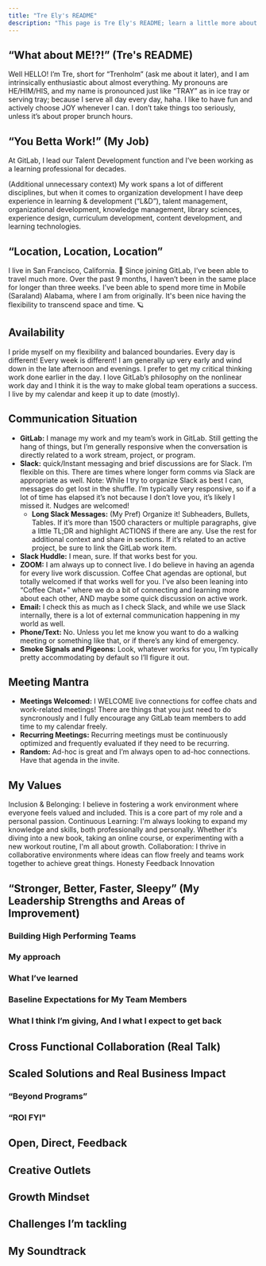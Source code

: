 ```yaml
---
title: "Tre Ely's README"
description: "This page is Tre Ely's README; learn a little more about him and his work preferences."
---
```


<!-- This template will help you build out your very own GitLab README, a great tool for transparently letting others know what it's like to work with you, and how you prefer to be communicated with. Each section is optional. You can remove those you aren't comfortable filling out, and add sections that are germane to you. -->

## “What about ME!?!” (Tre's README)

Well HELLO! I’m Tre, short for “Trenholm” (ask me about it later), and I am intrinsically enthusiastic about almost everything. My pronouns are HE/HIM/HIS, and my name is pronounced just like “TRAY” as in ice tray or serving tray; because I serve all day every day, haha. I like to have fun and actively choose JOY whenever I can. I don’t take things too seriously, unless it’s about proper brunch hours.

## “You Betta Work!” (My Job)

At GitLab, I lead our Talent Development function and I’ve been working as a learning professional for decades. 

(Additional unnecessary context) My work spans a lot of different disciplines, but when it comes to organization development I have deep experience in learning & development (“L&D”), talent management, organizational development, knowledge management, library sciences, experience design, curriculum development, content development, and learning technologies.

## “Location, Location, Location”

I live in San Francisco, California. 🌉
Since joining GitLab, I’ve been able to travel much more. Over the past 9 months, I haven’t been in the same place for longer than three weeks. I’ve been able to spend more time in Mobile (Saraland) Alabama, where I am from originally. It's been nice having the flexibility to transcend space and time. 🪐 

## Availability

I pride myself on my flexibility and balanced boundaries. Every day is different! Every week is different! I am generally up very early and wind down in the late afternoon and evenings. I prefer to get my critical thinking work done earlier in the day. I love GitLab’s philosophy on the nonlinear work day and I think it is the way to make global team operations a success. I live by my calendar and keep it up to date (mostly).

## Communication Situation

- **GitLab:** I manage my work and my team’s work in GitLab. Still getting the hang of things, but I’m generally responsive when the conversation is directly related to a work stream, project, or program.
- **Slack:** quick/Instant messaging and brief discussions are for Slack. I’m flexible on this. There are times where longer form comms via Slack are appropriate as well. Note: While I try to organize Slack as best I can, messages do get lost in the shuffle. I’m typically very responsive, so if a lot of time has elapsed it’s not because I don’t love you, it’s likely I missed it. Nudges are welcomed!
  - **Long Slack Messages:** (My Pref) Organize it! Subheaders, Bullets, Tables. If it’s more than 1500 characters or multiple paragraphs, give a little TL;DR and highlight ACTIONS if there are any. Use the rest for additional context and share in sections. If it’s related to an active project, be sure to link the GitLab work item.
- **Slack Huddle:** I mean, sure. If that works best for you. 
- **ZOOM:** I am always up to connect live. I do believe in having an agenda for every live work discussion. Coffee Chat agendas are optional, but totally welcomed if that works well for you. I’ve also been leaning into “Coffee Chat+” where we do a bit of connecting and learning more about each other, AND maybe some quick discussion on active work. 
- **Email:** I check this as much as I check Slack, and while we use Slack internally, there is a lot of external communication happening in my  world as well.
- **Phone/Text:** No. Unless you let me know you want to do a walking meeting or something like that, or if there’s any kind of emergency. 
- **Smoke Signals and Pigeons:** Look, whatever works for you, I’m typically pretty accommodating by default so I’ll figure it out.

## Meeting Mantra

- **Meetings Welcomed:** I WELCOME live connections for coffee chats and work-related meetings! There are things that you just need to do syncronously and I fully encourage any GitLab team members to add time to my calendar freely.
- **Recurring Meetings:** Recurring meetings must be continuously optimized and frequently evaluated if they need to be recurring.
- **Random:** Ad-hoc is great and I’m always open to ad-hoc connections. Have that agenda in the invite.

## My Values

Inclusion & Belonging: I believe in fostering a work environment where everyone feels valued and included. This is a core part of my role and a personal passion.
Continuous Learning: I'm always looking to expand my knowledge and skills, both professionally and personally. Whether it's diving into a new book, taking an online course, or experimenting with a new workout routine, I'm all about growth.
Collaboration: I thrive in collaborative environments where ideas can flow freely and teams work together to achieve great things.
Honesty
Feedback
Innovation

## “Stronger, Better, Faster, Sleepy” (My Leadership Strengths and Areas of Improvement)

### Building High Performing Teams

### My approach

### What I’ve learned

### Baseline Expectations for My Team Members

### What I think I’m giving, And I what I expect to get back

## Cross Functional Collaboration (Real Talk)

## Scaled Solutions and Real Business Impact

### “Beyond Programs”

### “ROI FYI"

## Open, Direct, Feedback

## Creative Outlets

## Growth Mindset

## Challenges I’m tackling

## My Soundtrack
